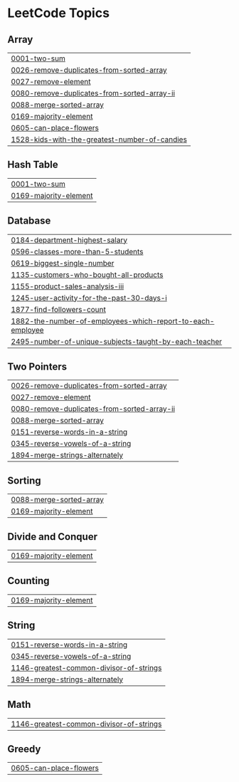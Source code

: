 <!---LeetCode Topics Start-->
# LeetCode Topics
## Array
|  |
| ------- |
| [0001-two-sum](https://github.com/achintyashukla/leetcode/tree/master/0001-two-sum) |
| [0026-remove-duplicates-from-sorted-array](https://github.com/achintyashukla/leetcode/tree/master/0026-remove-duplicates-from-sorted-array) |
| [0027-remove-element](https://github.com/achintyashukla/leetcode/tree/master/0027-remove-element) |
| [0080-remove-duplicates-from-sorted-array-ii](https://github.com/achintyashukla/leetcode/tree/master/0080-remove-duplicates-from-sorted-array-ii) |
| [0088-merge-sorted-array](https://github.com/achintyashukla/leetcode/tree/master/0088-merge-sorted-array) |
| [0169-majority-element](https://github.com/achintyashukla/leetcode/tree/master/0169-majority-element) |
| [0605-can-place-flowers](https://github.com/achintyashukla/leetcode/tree/master/0605-can-place-flowers) |
| [1528-kids-with-the-greatest-number-of-candies](https://github.com/achintyashukla/leetcode/tree/master/1528-kids-with-the-greatest-number-of-candies) |
## Hash Table
|  |
| ------- |
| [0001-two-sum](https://github.com/achintyashukla/leetcode/tree/master/0001-two-sum) |
| [0169-majority-element](https://github.com/achintyashukla/leetcode/tree/master/0169-majority-element) |
## Database
|  |
| ------- |
| [0184-department-highest-salary](https://github.com/achintyashukla/leetcode/tree/master/0184-department-highest-salary) |
| [0596-classes-more-than-5-students](https://github.com/achintyashukla/leetcode/tree/master/0596-classes-more-than-5-students) |
| [0619-biggest-single-number](https://github.com/achintyashukla/leetcode/tree/master/0619-biggest-single-number) |
| [1135-customers-who-bought-all-products](https://github.com/achintyashukla/leetcode/tree/master/1135-customers-who-bought-all-products) |
| [1155-product-sales-analysis-iii](https://github.com/achintyashukla/leetcode/tree/master/1155-product-sales-analysis-iii) |
| [1245-user-activity-for-the-past-30-days-i](https://github.com/achintyashukla/leetcode/tree/master/1245-user-activity-for-the-past-30-days-i) |
| [1877-find-followers-count](https://github.com/achintyashukla/leetcode/tree/master/1877-find-followers-count) |
| [1882-the-number-of-employees-which-report-to-each-employee](https://github.com/achintyashukla/leetcode/tree/master/1882-the-number-of-employees-which-report-to-each-employee) |
| [2495-number-of-unique-subjects-taught-by-each-teacher](https://github.com/achintyashukla/leetcode/tree/master/2495-number-of-unique-subjects-taught-by-each-teacher) |
## Two Pointers
|  |
| ------- |
| [0026-remove-duplicates-from-sorted-array](https://github.com/achintyashukla/leetcode/tree/master/0026-remove-duplicates-from-sorted-array) |
| [0027-remove-element](https://github.com/achintyashukla/leetcode/tree/master/0027-remove-element) |
| [0080-remove-duplicates-from-sorted-array-ii](https://github.com/achintyashukla/leetcode/tree/master/0080-remove-duplicates-from-sorted-array-ii) |
| [0088-merge-sorted-array](https://github.com/achintyashukla/leetcode/tree/master/0088-merge-sorted-array) |
| [0151-reverse-words-in-a-string](https://github.com/achintyashukla/leetcode/tree/master/0151-reverse-words-in-a-string) |
| [0345-reverse-vowels-of-a-string](https://github.com/achintyashukla/leetcode/tree/master/0345-reverse-vowels-of-a-string) |
| [1894-merge-strings-alternately](https://github.com/achintyashukla/leetcode/tree/master/1894-merge-strings-alternately) |
## Sorting
|  |
| ------- |
| [0088-merge-sorted-array](https://github.com/achintyashukla/leetcode/tree/master/0088-merge-sorted-array) |
| [0169-majority-element](https://github.com/achintyashukla/leetcode/tree/master/0169-majority-element) |
## Divide and Conquer
|  |
| ------- |
| [0169-majority-element](https://github.com/achintyashukla/leetcode/tree/master/0169-majority-element) |
## Counting
|  |
| ------- |
| [0169-majority-element](https://github.com/achintyashukla/leetcode/tree/master/0169-majority-element) |
## String
|  |
| ------- |
| [0151-reverse-words-in-a-string](https://github.com/achintyashukla/leetcode/tree/master/0151-reverse-words-in-a-string) |
| [0345-reverse-vowels-of-a-string](https://github.com/achintyashukla/leetcode/tree/master/0345-reverse-vowels-of-a-string) |
| [1146-greatest-common-divisor-of-strings](https://github.com/achintyashukla/leetcode/tree/master/1146-greatest-common-divisor-of-strings) |
| [1894-merge-strings-alternately](https://github.com/achintyashukla/leetcode/tree/master/1894-merge-strings-alternately) |
## Math
|  |
| ------- |
| [1146-greatest-common-divisor-of-strings](https://github.com/achintyashukla/leetcode/tree/master/1146-greatest-common-divisor-of-strings) |
## Greedy
|  |
| ------- |
| [0605-can-place-flowers](https://github.com/achintyashukla/leetcode/tree/master/0605-can-place-flowers) |
<!---LeetCode Topics End-->
